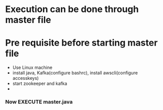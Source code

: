 
Execution can be done through master file
=======

Pre requisite before starting master file
=======
*    Use Linux machine
*    install java, Kafka(configure bashrc), install awscli(configure accesskeys)
*    start zookeeper and kafka
*    

### Now EXECUTE master.java ###





